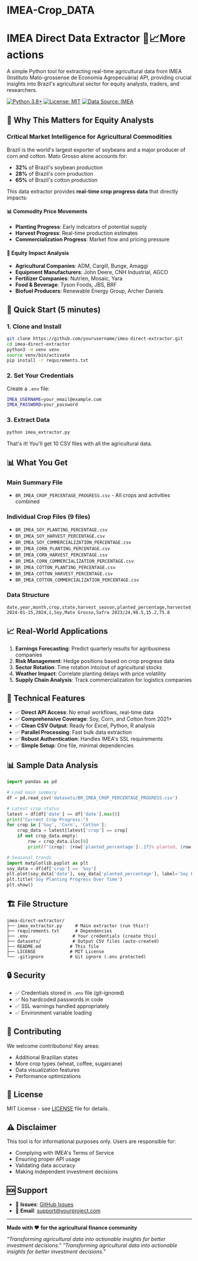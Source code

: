 # IMEA-Crop_DATA
# IMEA Direct Data Extractor 🌾📈More actions

A simple Python tool for extracting real-time agricultural data from IMEA (Instituto Mato-grossense de Economia Agropecuária) API, providing crucial insights into Brazil's agricultural sector for equity analysts, traders, and researchers.

[![Python 3.8+](https://img.shields.io/badge/python-3.8+-blue.svg)](https://www.python.org/downloads/)
[![License: MIT](https://img.shields.io/badge/License-MIT-yellow.svg)](https://opensource.org/licenses/MIT)
[![Data Source: IMEA](https://img.shields.io/badge/Data%20Source-IMEA-green.svg)](https://www.imea.com.br/)

## 🎯 Why This Matters for Equity Analysts

### Critical Market Intelligence for Agricultural Commodities

Brazil is the world's largest exporter of soybeans and a major producer of corn and cotton. Mato Grosso alone accounts for:
- **32%** of Brazil's soybean production
- **28%** of Brazil's corn production  
- **65%** of Brazil's cotton production

This data extractor provides **real-time crop progress data** that directly impacts:

#### 📊 **Commodity Price Movements**
- **Planting Progress**: Early indicators of potential supply
- **Harvest Progress**: Real-time production estimates
- **Commercialization Progress**: Market flow and pricing pressure

#### 🏢 **Equity Impact Analysis**
- **Agricultural Companies**: ADM, Cargill, Bunge, Amaggi
- **Equipment Manufacturers**: John Deere, CNH Industrial, AGCO
- **Fertilizer Companies**: Nutrien, Mosaic, Yara
- **Food & Beverage**: Tyson Foods, JBS, BRF
- **Biofuel Producers**: Renewable Energy Group, Archer Daniels

## 🚀 Quick Start (5 minutes)

### 1. Clone and Install
```bash
git clone https://github.com/yourusername/imea-direct-extractor.git
cd imea-direct-extractor
python3 -m venv venv
source venv/bin/activate
pip install -r requirements.txt
```

### 2. Set Your Credentials
Create a `.env` file:
```bash
IMEA_USERNAME=your_email@example.com
IMEA_PASSWORD=your_password
```

### 3. Extract Data
```bash
python imea_extractor.py
```

That's it! You'll get 10 CSV files with all the agricultural data.

## 📊 What You Get

### Main Summary File
- `BR_IMEA_CROP_PERCENTAGE_PROGRESS.csv` - All crops and activities combined

### Individual Crop Files (9 files)
- `BR_IMEA_SOY_PLANTING_PERCENTAGE.csv`
- `BR_IMEA_SOY_HARVEST_PERCENTAGE.csv`
- `BR_IMEA_SOY_COMMERCIALIZATION_PERCENTAGE.csv`
- `BR_IMEA_CORN_PLANTING_PERCENTAGE.csv`
- `BR_IMEA_CORN_HARVEST_PERCENTAGE.csv`
- `BR_IMEA_CORN_COMMERCIALIZATION_PERCENTAGE.csv`
- `BR_IMEA_COTTON_PLANTING_PERCENTAGE.csv`
- `BR_IMEA_COTTON_HARVEST_PERCENTAGE.csv`
- `BR_IMEA_COTTON_COMMERCIALIZATION_PERCENTAGE.csv`

### Data Structure
```csv
date,year,month,crop,state,harvest_season,planted_percentage,harvested_percentage,commercialized_percentage
2024-01-15,2024,1,Soy,Mato Grosso,Safra 2023/24,98.5,15.2,75.8
```

## 📈 Real-World Applications

1. **Earnings Forecasting**: Predict quarterly results for agribusiness companies
2. **Risk Management**: Hedge positions based on crop progress data
3. **Sector Rotation**: Time rotation into/out of agricultural stocks
4. **Weather Impact**: Correlate planting delays with price volatility
5. **Supply Chain Analysis**: Track commercialization for logistics companies

## 🔧 Technical Features

- ✅ **Direct API Access**: No email workflows, real-time data
- ✅ **Comprehensive Coverage**: Soy, Corn, and Cotton from 2021+
- ✅ **Clean CSV Output**: Ready for Excel, Python, R analysis
- ✅ **Parallel Processing**: Fast bulk data extraction
- ✅ **Robust Authentication**: Handles IMEA's SSL requirements
- ✅ **Simple Setup**: One file, minimal dependencies

## 📊 Sample Data Analysis

```python
import pandas as pd

# Load main summary
df = pd.read_csv('datasets/BR_IMEA_CROP_PERCENTAGE_PROGRESS.csv')

# Latest crop status
latest = df[df['date'] == df['date'].max()]
print("Current Crop Progress:")
for crop in ['Soy', 'Corn', 'Cotton']:
    crop_data = latest[latest['crop'] == crop]
    if not crop_data.empty:
        row = crop_data.iloc[0]
        print(f"{crop}: {row['planted_percentage']:.1f}% planted, {row['harvested_percentage']:.1f}% harvested")

# Seasonal trends
import matplotlib.pyplot as plt
soy_data = df[df['crop'] == 'Soy']
plt.plot(soy_data['date'], soy_data['planted_percentage'], label='Soy Planting')
plt.title('Soy Planting Progress Over Time')
plt.show()
```

## 🏗️ File Structure

```
imea-direct-extractor/
├── imea_extractor.py     # Main extractor (run this!)
├── requirements.txt      # Dependencies
├── .env                 # Your credentials (create this)
├── datasets/            # Output CSV files (auto-created)
├── README.md           # This file
├── LICENSE             # MIT License
└── .gitignore          # Git ignore (.env protected)
```

## 🔒 Security

- ✅ Credentials stored in `.env` file (git-ignored)
- ✅ No hardcoded passwords in code
- ✅ SSL warnings handled appropriately
- ✅ Environment variable loading

## 🤝 Contributing

We welcome contributions! Key areas:
- Additional Brazilian states
- More crop types (wheat, coffee, sugarcane)
- Data visualization features
- Performance optimizations

## 📄 License

MIT License - see [LICENSE](LICENSE) file for details.

## ⚠️ Disclaimer

This tool is for informational purposes only. Users are responsible for:
- Complying with IMEA's Terms of Service
- Ensuring proper API usage
- Validating data accuracy
- Making independent investment decisions

## 🆘 Support

- 🐛 **Issues**: [GitHub Issues](https://github.com/yourusername/imea-direct-extractor/issues)
- 📧 **Email**: support@yourproject.com

---

**Made with ❤️ for the agricultural finance community**

*"Transforming agricultural data into actionable insights for better investment decisions."* 
*"Transforming agricultural data into actionable insights for better investment decisions."* 
